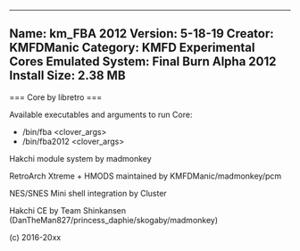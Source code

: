 -----------------------
Name: km_FBA 2012
Version: 5-18-19
Creator: KMFDManic
Category: KMFD Experimental Cores
Emulated System: Final Burn Alpha 2012
Install Size: 2.38 MB
-----------------------
=== Core by libretro ===

Available executables and arguments to run Core:
- /bin/fba <rom> <clover_args>
- /bin/fba2012 <rom> <clover_args>

Hakchi module system by madmonkey

RetroArch Xtreme + HMODS maintained by KMFDManic/madmonkey/pcm

NES/SNES Mini shell integration by Cluster

Hakchi CE by Team Shinkansen (DanTheMan827/princess_daphie/skogaby/madmonkey)

(c) 2016-20xx
